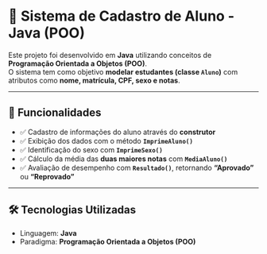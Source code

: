 # 📘 Sistema de Cadastro de Aluno - Java (POO)

Este projeto foi desenvolvido em **Java** utilizando conceitos de **Programação Orientada a Objetos (POO)**.  
O sistema tem como objetivo **modelar estudantes (classe `Aluno`)** com atributos como **nome, matrícula, CPF, sexo e notas**.

---

## 🚀 Funcionalidades

- ✅ Cadastro de informações do aluno através do **construtor**  
- ✅ Exibição dos dados com o método **`ImprimeAluno()`**  
- ✅ Identificação do sexo com **`ImprimeSexo()`**  
- ✅ Cálculo da média das **duas maiores notas** com **`MediaAluno()`**  
- ✅ Avaliação de desempenho com **`Resultado()`**, retornando **“Aprovado”** ou **“Reprovado”**  

---

## 🛠️ Tecnologias Utilizadas

- Linguagem: **Java**  
- Paradigma: **Programação Orientada a Objetos (POO)**
